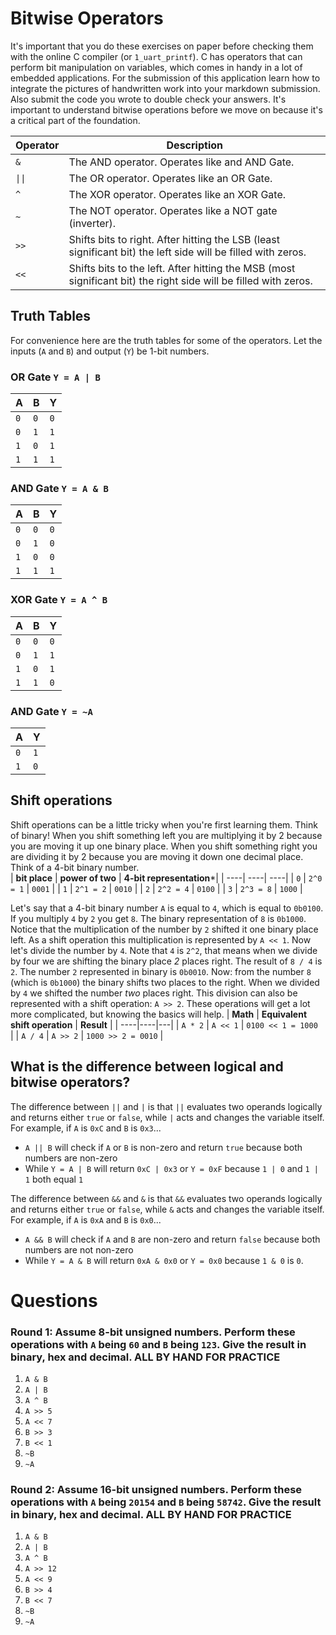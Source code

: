 # Bitwise Operators 
It's important that you do these exercises on paper before checking them with the online C compiler (or `1_uart_printf`). C has operators that can perform bit manipulation on variables, which comes in handy in a lot of embedded applications. For the submission of this application learn how to integrate the pictures of handwritten work into your markdown submission. Also submit the code you wrote to double check your answers. It's important to understand bitwise operations before we move on because it's a critical part of the foundation. 

| **Operator** | **Description** |  
|----|----|
| `&` | The AND operator. Operates like and AND Gate. | 
| `\|\|` | The OR operator. Operates like an OR Gate. | 
| `^` | The XOR operator. Operates like an XOR Gate. | 
| `~` | The NOT operator. Operates like a NOT gate (inverter).  | 
| `>>` | Shifts bits to right. After hitting the LSB (least significant bit) the left side will be filled with zeros. | 
| `<<` | Shifts bits to the left. After hitting the MSB (most significant bit) the right side will be filled with zeros. | 

## Truth Tables
For convenience here are the truth tables for some of the operators. Let the inputs (`A` and `B`) and output (`Y`) be 1-bit numbers.  
### **OR Gate `Y = A | B`**
| **A** | **B** | **Y** | 
|----|----|---|
| `0` | `0`| `0`|
| `0` | `1`| `1`|
| `1` | `0`| `1`|
| `1` | `1`| `1`|

### **AND Gate `Y = A & B`**
| **A** | **B** | **Y** | 
|----|----|---|
| `0` | `0`| `0`|
| `0` | `1`| `0`|
| `1` | `0`| `0`|
| `1` | `1`| `1`|

### **XOR Gate `Y = A ^ B`**
| **A** | **B** | **Y** | 
|----|----|---|
| `0` | `0`| `0`|
| `0` | `1`| `1`|
| `1` | `0`| `1`|
| `1` | `1`| `0`|

### **AND Gate `Y = ~A`**
| **A** | **Y** | 
|----|----|
| `0` | `1`| 
| `1` | `0`| 

## Shift operations
Shift operations can be a little tricky when you're first learning them. Think of binary! When you shift something left you are multiplying it by 2 because you are moving it up one binary place. When you shift something right you are dividing it by 2 because you are moving it down one decimal place. Think of a 4-bit binary number.  
| **bit place** | **power of two** | **4-bit representation***|
| ----| ----| ----|
| `0` | `2^0 = 1` | `0001` |
| `1` | `2^1 = 2` | `0010` |
| `2` | `2^2 = 4` | `0100` |
| `3` | `2^3 = 8` | `1000` |

Let's say that a 4-bit binary number `A` is equal to `4`, which is equal to `0b0100`. If you multiply `4` by `2` you get `8`. The binary representation of `8` is `0b1000`. Notice that the multiplication of the number by `2` shifted it one binary place left. As a shift operation this multiplication is represented by `A << 1`.  Now let's divide the number by `4`. Note that `4` is `2^2`, that means when we divide by four we are shifting the binary place *2* places right. The result of `8 / 4` is `2`. The number `2` represented in binary is `0b0010`. Now: from the number `8` (which is `0b1000`) the binary shifts two places to the right. When we divided by `4` we shifted the number *two* places right. This division can also be represented with a shift operation: `A >> 2`. These operations will get a lot more complicated, but knowing the basics will help. 
| **Math** | **Equivalent shift operation** | **Result** |
| ----|----|---|
| `A * 2`  | `A << 1` | `0100 << 1 = 1000 ` |
| `A / 4`  | `A >> 2` | `1000 >> 2 = 0010` |

## What is the difference between logical and bitwise operators?
The difference between `||` and `|` is that `||` evaluates two operands logically and returns either `true` or `false`, while `|` acts and changes the variable itself. For example, if `A` is `0xC` and `B` is `0x3`...
* `A || B` will check if `A` or `B` is non-zero and return `true` because both numbers are non-zero
* While `Y = A | B` will return `0xC | 0x3` or `Y = 0xF` because `1 | 0` and `1 | 1` both equal `1`  

The difference between `&&` and `&` is that `&&` evaluates two operands logically and returns either `true` or `false`, while `&` acts and changes the variable itself. For example, if `A` is `0xA` and `B` is `0x0`...
* `A && B` will check if `A` and `B` are non-zero and return `false` because both numbers are not non-zero
* While `Y = A & B` will return `0xA & 0x0` or `Y = 0x0` because `1 & 0` is `0`.

# Questions
### Round 1: Assume 8-bit unsigned numbers. Perform these operations with `A` being `60` and `B` being `123`. Give the result in binary, hex and decimal. **ALL BY HAND FOR PRACTICE**
1.  `A & B`
2. `A | B`
3. `A ^ B`
3. `A >> 5`
4. `A << 7`
5. `B >> 3`
6. `B << 1`
7. `~B`
8. `~A`  

### Round 2: Assume 16-bit unsigned numbers. Perform these operations with `A` being `20154` and `B` being `58742`.   Give the result in binary, hex and decimal. **ALL BY HAND FOR PRACTICE**
1.  `A & B`
10. `A | B`
3. `A ^ B`
11. `A >> 12`
12. `A << 9`
13. `B >> 4`
14. `B << 7`
15. `~B`
16. `~A`


